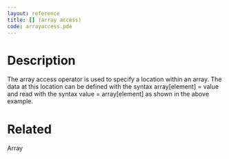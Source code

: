 ```yaml
---
layout: reference
title: [] (array access)
code: arrayaccess.pde
---
```


# Description

The array access operator is used to specify a location within an array. The data at this location can be defined with the syntax array[element] = value and read with the syntax value = array[element] as shown in the above example.

# Related

Array
